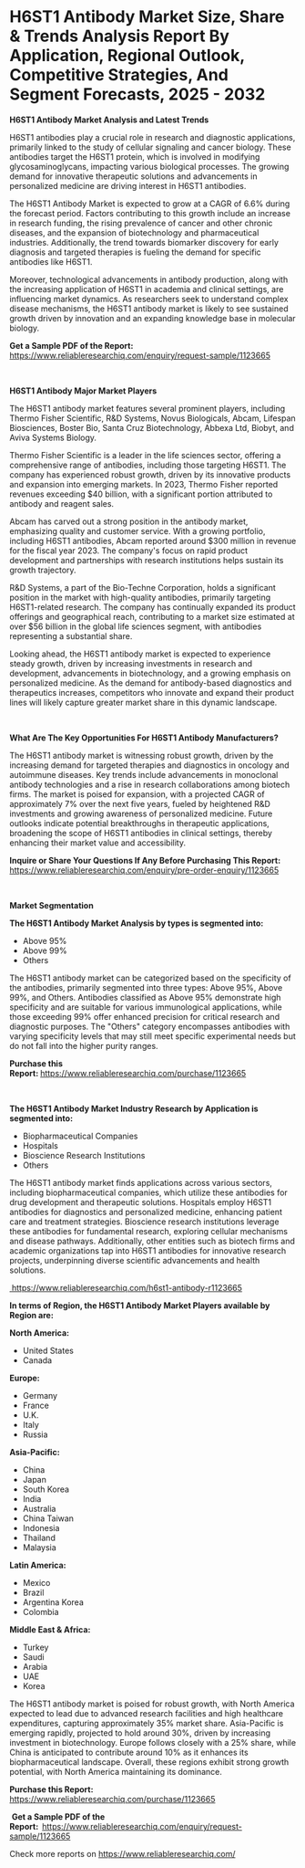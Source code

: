 <p><h1>H6ST1 Antibody Market Size, Share & Trends Analysis Report By Application, Regional Outlook, Competitive Strategies, And Segment Forecasts, 2025 - 2032</h1></p><p><strong>H6ST1 Antibody Market Analysis and Latest Trends</strong></p>
<p><p>H6ST1 antibodies play a crucial role in research and diagnostic applications, primarily linked to the study of cellular signaling and cancer biology. These antibodies target the H6ST1 protein, which is involved in modifying glycosaminoglycans, impacting various biological processes. The growing demand for innovative therapeutic solutions and advancements in personalized medicine are driving interest in H6ST1 antibodies.</p><p>The H6ST1 Antibody Market is expected to grow at a CAGR of 6.6% during the forecast period. Factors contributing to this growth include an increase in research funding, the rising prevalence of cancer and other chronic diseases, and the expansion of biotechnology and pharmaceutical industries. Additionally, the trend towards biomarker discovery for early diagnosis and targeted therapies is fueling the demand for specific antibodies like H6ST1.</p><p>Moreover, technological advancements in antibody production, along with the increasing application of H6ST1 in academia and clinical settings, are influencing market dynamics. As researchers seek to understand complex disease mechanisms, the H6ST1 antibody market is likely to see sustained growth driven by innovation and an expanding knowledge base in molecular biology.</p></p>
<p><strong>Get a Sample PDF of the Report:&nbsp;</strong> <a href="https://www.reliableresearchiq.com/enquiry/request-sample/1123665?utm_campaign=1087&utm_medium=2&utm_source=Github&utm_content=ia&utm_term=03032025&utm_id=h6st1-antibody">https://www.reliableresearchiq.com/enquiry/request-sample/1123665</a></p>
<p>&nbsp;</p>
<p><strong>H6ST1 Antibody Major Market Players</strong></p>
<p><p>The H6ST1 antibody market features several prominent players, including Thermo Fisher Scientific, R&D Systems, Novus Biologicals, Abcam, Lifespan Biosciences, Boster Bio, Santa Cruz Biotechnology, Abbexa Ltd, Biobyt, and Aviva Systems Biology. </p><p>Thermo Fisher Scientific is a leader in the life sciences sector, offering a comprehensive range of antibodies, including those targeting H6ST1. The company has experienced robust growth, driven by its innovative products and expansion into emerging markets. In 2023, Thermo Fisher reported revenues exceeding $40 billion, with a significant portion attributed to antibody and reagent sales.</p><p>Abcam has carved out a strong position in the antibody market, emphasizing quality and customer service. With a growing portfolio, including H6ST1 antibodies, Abcam reported around $300 million in revenue for the fiscal year 2023. The company's focus on rapid product development and partnerships with research institutions helps sustain its growth trajectory.</p><p>R&D Systems, a part of the Bio-Techne Corporation, holds a significant position in the market with high-quality antibodies, primarily targeting H6ST1-related research. The company has continually expanded its product offerings and geographical reach, contributing to a market size estimated at over $56 billion in the global life sciences segment, with antibodies representing a substantial share.</p><p>Looking ahead, the H6ST1 antibody market is expected to experience steady growth, driven by increasing investments in research and development, advancements in biotechnology, and a growing emphasis on personalized medicine. As the demand for antibody-based diagnostics and therapeutics increases, competitors who innovate and expand their product lines will likely capture greater market share in this dynamic landscape.</p></p>
<p>&nbsp;</p>
<p><strong>What Are The Key Opportunities For H6ST1 Antibody Manufacturers?</strong></p>
<p><p>The H6ST1 antibody market is witnessing robust growth, driven by the increasing demand for targeted therapies and diagnostics in oncology and autoimmune diseases. Key trends include advancements in monoclonal antibody technologies and a rise in research collaborations among biotech firms. The market is poised for expansion, with a projected CAGR of approximately 7% over the next five years, fueled by heightened R&D investments and growing awareness of personalized medicine. Future outlooks indicate potential breakthroughs in therapeutic applications, broadening the scope of H6ST1 antibodies in clinical settings, thereby enhancing their market value and accessibility.</p></p>
<p><strong>Inquire or Share Your Questions If Any Before Purchasing This Report:</strong> <a href="https://www.reliableresearchiq.com/enquiry/pre-order-enquiry/1123665?utm_campaign=1087&utm_medium=2&utm_source=Github&utm_content=ia&utm_term=03032025&utm_id=h6st1-antibody">https://www.reliableresearchiq.com/enquiry/pre-order-enquiry/1123665</a></p>
<p>&nbsp;</p>
<p><strong>Market Segmentation</strong></p>
<p><strong>The H6ST1 Antibody Market Analysis by types is segmented into:</strong></p>
<p><ul><li>Above 95%</li><li>Above 99%</li><li>Others</li></ul></p>
<p><p>The H6ST1 antibody market can be categorized based on the specificity of the antibodies, primarily segmented into three types: Above 95%, Above 99%, and Others. Antibodies classified as Above 95% demonstrate high specificity and are suitable for various immunological applications, while those exceeding 99% offer enhanced precision for critical research and diagnostic purposes. The "Others" category encompasses antibodies with varying specificity levels that may still meet specific experimental needs but do not fall into the higher purity ranges.</p></p>
<p><strong>Purchase this Report:&nbsp;</strong><a href="https://www.reliableresearchiq.com/purchase/1123665?utm_campaign=1087&utm_medium=2&utm_source=Github&utm_content=ia&utm_term=03032025&utm_id=h6st1-antibody">https://www.reliableresearchiq.com/purchase/1123665</a></p>
<p>&nbsp;</p>
<p><strong>The H6ST1 Antibody Market Industry Research by Application is segmented into:</strong></p>
<p><ul><li>Biopharmaceutical Companies</li><li>Hospitals</li><li>Bioscience Research Institutions</li><li>Others</li></ul></p>
<p><p>The H6ST1 antibody market finds applications across various sectors, including biopharmaceutical companies, which utilize these antibodies for drug development and therapeutic solutions. Hospitals employ H6ST1 antibodies for diagnostics and personalized medicine, enhancing patient care and treatment strategies. Bioscience research institutions leverage these antibodies for fundamental research, exploring cellular mechanisms and disease pathways. Additionally, other entities such as biotech firms and academic organizations tap into H6ST1 antibodies for innovative research projects, underpinning diverse scientific advancements and health solutions.</p></p>
<p><a href="https://www.reliableresearchiq.com/h6st1-antibody-r1123665?utm_campaign=1087&utm_medium=2&utm_source=Github&utm_content=ia&utm_term=03032025&utm_id=h6st1-antibody">&nbsp;https://www.reliableresearchiq.com/h6st1-antibody-r1123665</a></p>
<p><strong>In terms of Region, the H6ST1 Antibody Market Players available by Region are:</strong></p>
<p>
    <p> <strong> North America: </strong>
        <ul>
            <li>United States</li>
            <li>Canada</li>
        </ul>
        </p> 
    <p> <strong> Europe: </strong>
        <ul>
            <li>Germany</li>
            <li>France</li>
            <li>U.K.</li>
            <li>Italy</li>
            <li>Russia</li>
        </ul>
        </p> 
    <p> <strong> Asia-Pacific: </strong>
        <ul>
            <li>China</li>
            <li>Japan</li>
            <li>South Korea</li>
            <li>India</li>
            <li>Australia</li>
            <li>China Taiwan</li>
            <li>Indonesia</li>
            <li>Thailand</li>
            <li>Malaysia</li>
        </ul>
        </p> 
    <p> <strong> Latin America: </strong>
        <ul>
            <li>Mexico</li>
            <li>Brazil</li>
            <li>Argentina Korea</li>
            <li>Colombia</li>
        </ul>
        </p> 
    <p> <strong> Middle East & Africa: </strong>
        <ul>
            <li>Turkey</li>
            <li>Saudi</li>
            <li>Arabia</li>
            <li>UAE</li>
            <li>Korea</li>
        </ul>
    </p>
    </p>
<p><p>The H6ST1 antibody market is poised for robust growth, with North America expected to lead due to advanced research facilities and high healthcare expenditures, capturing approximately 35% market share. Asia-Pacific is emerging rapidly, projected to hold around 30%, driven by increasing investment in biotechnology. Europe follows closely with a 25% share, while China is anticipated to contribute around 10% as it enhances its biopharmaceutical landscape. Overall, these regions exhibit strong growth potential, with North America maintaining its dominance.</p></p>
<p><strong>Purchase this Report: </strong><a href="https://www.reliableresearchiq.com/purchase/1123665?utm_campaign=1087&utm_medium=2&utm_source=Github&utm_content=ia&utm_term=03032025&utm_id=h6st1-antibody">https://www.reliableresearchiq.com/purchase/1123665</a></p>
<p>&nbsp;<strong>Get a Sample PDF of the Report:&nbsp;&nbsp;</strong><a href="https://www.reliableresearchiq.com/enquiry/request-sample/1123665?utm_campaign=1087&utm_medium=2&utm_source=Github&utm_content=ia&utm_term=03032025&utm_id=h6st1-antibody">https://www.reliableresearchiq.com/enquiry/request-sample/1123665</a></p>
<p><strong></strong></p>
<p>Check more reports on <a href="https://www.reliableresearchiq.com/?utm_campaign=1087&utm_medium=2&utm_source=Github&utm_content=ia&utm_term=03032025&utm_id=h6st1-antibody">https://www.reliableresearchiq.com/</a></p>
